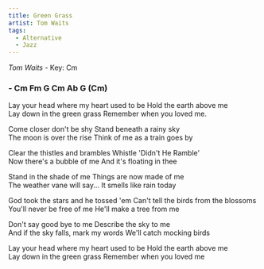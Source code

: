 ```yaml
---
title: Green Grass
artist: Tom Waits 
tags: 
  - Alternative
  - Jazz
---
```

*Tom Waits* - Key: Cm 
### - Cm Fm G Cm Ab G (Cm)

 
Lay your head where my heart used to be  Hold the earth above me  
Lay down in the green grass  Remember when you loved me.    
  
Come closer don't be shy  Stand beneath a rainy sky  
The moon is over the rise  Think of me as a train goes by  
  
Clear the thistles and brambles  Whistle 'Didn't He Ramble'  
Now there's a bubble of me  And it's floating in thee  
  
Stand in the shade of me  Things are now made of me  
The weather vane will say...  It smells like rain today  
  
God took the stars and he tossed 'em  Can't tell the birds from the blossoms  
You'll never be free of me  He'll make a tree from me  
  
Don't say good bye to me  Describe the sky to me  
And if the sky falls, mark my words  We'll catch mocking birds  
  
Lay your head where my heart used to be  Hold the earth above me  
Lay down in the green grass  Remember when you loved me

